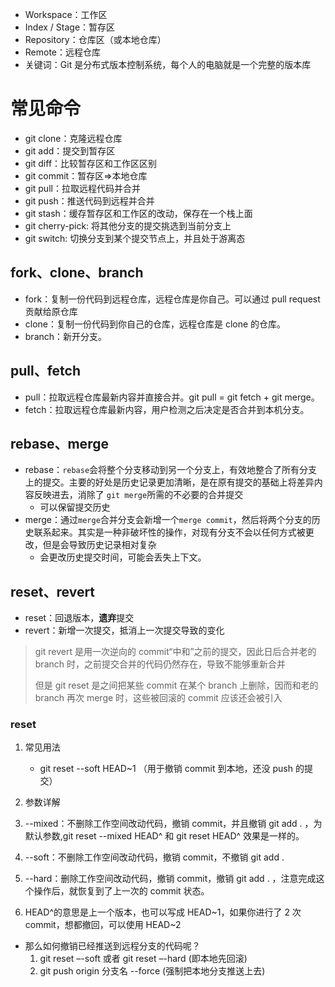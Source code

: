 - Workspace：工作区
- Index / Stage：暂存区
- Repository：仓库区（或本地仓库）
- Remote：远程仓库
- 关键词：Git 是分布式版本控制系统，每个人的电脑就是一个完整的版本库

# 常见命令

- git clone：克隆远程仓库
- git add：提交到暂存区
- git diff：比较暂存区和工作区区别
- git commit：暂存区=>本地仓库
- git pull：拉取远程代码并合并
- git push：推送代码到远程并合并
- git stash：缓存暂存区和工作区的改动，保存在一个栈上面
- git cherry-pick: 将其他分支的提交挑选到当前分支上
- git switch: 切换分支到某个提交节点上，并且处于游离态

## fork、clone、branch

- fork：复制一份代码到远程仓库，远程仓库是你自己。可以通过 pull request 贡献给原仓库
- clone：复制一份代码到你自己的仓库，远程仓库是 clone 的仓库。
- branch：新开分支。

## pull、fetch

- pull：拉取远程仓库最新内容并直接合并。git pull = git fetch + git merge。
- fetch：拉取远程仓库最新内容，用户检测之后决定是否合并到本机分支。

## rebase、merge

- rebase：`rebase`会将整个分支移动到另一个分支上，有效地整合了所有分支上的提交。主要的好处是历史记录更加清晰，是在原有提交的基础上将差异内容反映进去，消除了 `git merge`所需的不必要的合并提交
  - 可以保留提交历史
- merge：通过`merge`合并分支会新增一个`merge commit`，然后将两个分支的历史联系起来。其实是一种非破坏性的操作，对现有分支不会以任何方式被更改，但是会导致历史记录相对复杂
  - 会更改历史提交时间，可能会丢失上下文。

## reset、revert

- reset：回退版本，**遗弃**提交
- revert：新增一次提交，抵消上一次提交导致的变化

> git revert 是用一次逆向的 commit“中和”之前的提交，因此日后合并老的 branch 时，之前提交合并的代码仍然存在，导致不能够重新合并
>
> 但是 git reset 是之间把某些 commit 在某个 branch 上删除，因而和老的 branch 再次 merge 时，这些被回滚的 commit 应该还会被引入

### reset

1. 常见用法

   - git reset --soft HEAD~1 （用于撤销 commit 到本地，还没 push 的提交）

2. 参数详解
3. --mixed：不删除工作空间改动代码，撤销 commit，并且撤销 git add . ，为默认参数,git reset --mixed HEAD^ 和 git reset HEAD^ 效果是一样的。
4. --soft：不删除工作空间改动代码，撤销 commit，不撤销 git add .
5. --hard：删除工作空间改动代码，撤销 commit，撤销 git add . ，注意完成这个操作后，就恢复到了上一次的 commit 状态。
6. HEAD^的意思是上一个版本，也可以写成 HEAD~1，如果你进行了 2 次 commit，想都撤回，可以使用 HEAD~2

- 那么如何撤销已经推送到远程分支的代码呢？
  1. git reset –-soft 或者 git reset –-hard (即本地先回滚)
  2. git push origin 分支名 --force (强制把本地分支推送上去)
